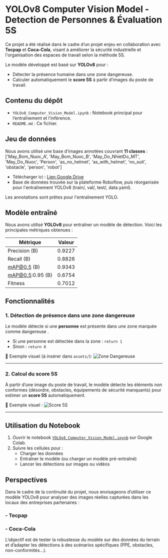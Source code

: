 
# YOLOv8 Computer Vision Model - Detection de Personnes & Évaluation 5S

Ce projet a été réalisé dans le cadre d’un projet enjeu en collaboration avec **Tecpap** et **Coca-Cola**, visant à améliorer la sécurité industrielle et l'organisation des espaces de travail selon la méthode 5S.

Le modèle développé est basé sur **YOLOv8** pour :
-  Détecter la présence humaine dans une zone dangereuse.
-  Calculer automatiquement le **score 5S** à partir d’images du poste de travail.

##  Contenu du dépôt

- `YOLOv8_Computer_Vision_Model.ipynb` : Notebook principal pour l’entraînement et l’inférence.
- `README.md` : Ce fichier.
  
##  Jeu de données

Nous avons utilisé une base d’images annotées couvrant **11 classes** :
['May_Bom_Nuoc_A', 'May_Bom_Nuoc_B', 'May_Do_NhietDo_MT', 'May_Do_Nuoc',
'Person', 'as_no_helmet', 'as_with_helmet', 'no_suit', 'obstacle',
'person', 'robot']

- Télécharger ici : [Lien Google Drive](https://drive.google.com/file/d/1O7R7WCfmPGqnIzgOo1KCilnQcINOkifN/view?usp=sharing)
- Base de données trouvée sur la plateforme Roboflow, puis réorganisée pour l'entraînement YOLOv8 (train/, val/, test/, data.yaml).

Les annotations sont prêtes pour l'entraînement YOLO.

##  Modèle entraîné

Nous avons utilisé **YOLOv8** pour entraîner un modèle de détection. Voici les principales métriques obtenues :

| Métrique                 | Valeur         |
|--------------------------|----------------|
| Precision (B)            | 0.9227         |
| Recall (B)               | 0.8826         |
| mAP@0.5 (B)              | 0.9343         |
| mAP@0.5:0.95 (B)         | 0.6754         |
| Fitness                  | 0.7012         |


## Fonctionnalités

### 1. **Détection de présence dans une zone dangereuse**
Le modèle détecte si une **personne** est présente dans une zone marquée comme dangereuse .

- Si une personne est détectée dans la zone : `return 1`
-  Sinon : `return 0`

🔽 Exemple visuel (à insérer dans `assets/`):
![Zone Dangereuse](danger.png)

---

### 2. **Calcul du score 5S**
À partir d’une image du poste de travail, le modèle détecte les éléments non conformes (désordre, obstacles, équipements de sécurité manquants) pour estimer un **score 5S** automatiquement.

🔽 Exemple visuel :
![Score 5S](5s.png)

---

##  Utilisation du Notebook

1. Ouvrir le notebook [`YOLOv8_Computer_Vision_Model.ipynb`](YOLOv8_Computer_Vision_Model.ipynb) sur Google Colab.
2. Suivre les cellules pour :
   - Charger les données
   - Entraîner le modèle (ou charger un modèle pré-entraîné)
   - Lancer les détections sur images ou vidéos
  
 ##  Perspectives
Dans le cadre de la continuité du projet, nous envisageons d’utiliser ce modèle YOLOv8 pour analyser des images réelles capturées dans les locaux des entreprises partenaires :

### - Tecpap 

### - Coca-Cola 

L’objectif est de tester la robustesse du modèle sur des données du terrain et d’adapter les détections à des scénarios spécifiques (PPE, obstacles, non-conformités…).





